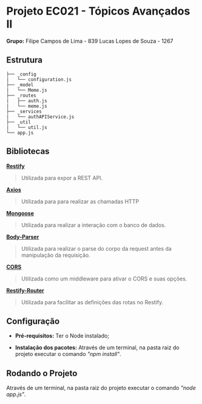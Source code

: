 # Projeto EC021 - Tópicos Avançados II
**Grupo:**
Filipe Campos de Lima - 839
Lucas Lopes de Souza - 1267

## Estrutura

```
├── _config
|   └── configuration.js
├── _model
|   └── Meme.js
├── _routes
|   ├── auth.js
|   └── meme.js
├── _services
|   └── authAPIService.js
├── _util
|   └── util.js
└── app.js
```


## Bibliotecas

**[Restify](http://restify.com)**
> Utilizada para expor a REST API.
	
**[Axios](https://github.com/axios/axios)**
> Utilizada para para realizar as chamadas HTTP

**[Mongoose](https://mongoosejs.com)**
> Utilizada para realizar a interação com o banco de dados.
	
**[Body-Parser](https://www.npmjs.com/package/body-parser)**
> Utilizada para realizar o parse do corpo da request antes da manipulação da requisição.
	
**[CORS](https://www.npmjs.com/package/cors)**
> Utilizada como um middleware para ativar o CORS e suas opções.
	
**[Restify-Router](https://www.npmjs.com/package/restify-router)**
> Utilizada para facilitar as definições das rotas no Restify.


## Configuração

- **Pré-requisitos:**
Ter o Node instalado;

- **Instalação dos pacotes:**
Através de um terminal, na pasta raiz do projeto executar o comando *"npm install"*.

## Rodando o Projeto

Através de um terminal, na pasta raiz do projeto executar o comando *"node app.js"*.

```